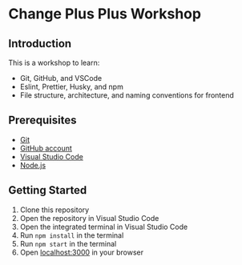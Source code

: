 # Change Plus Plus Workshop

## Introduction

This is a workshop to learn:
- Git, GitHub, and VSCode
- Eslint, Prettier, Husky, and npm
- File structure, architecture, and naming conventions for frontend

## Prerequisites

- [Git](https://git-scm.com/)
- [GitHub account](www.github.com)
- [Visual Studio Code](https://code.visualstudio.com/)
- [Node.js](https://nodejs.org/en/)

## Getting Started

1. Clone this repository
2. Open the repository in Visual Studio Code
3. Open the integrated terminal in Visual Studio Code
4. Run `npm install` in the terminal
5. Run `npm start` in the terminal
6. Open [localhost:3000](http://localhost:3000/) in your browser
